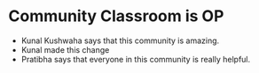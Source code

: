 # Community Classroom is OP

- Kunal Kushwaha says that this community is amazing.
- Kunal made this change
- Pratibha says that everyone in this community is really helpful.
